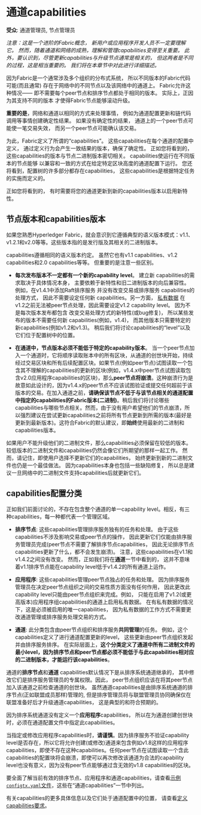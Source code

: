 # 通道capabilities

**受众**: 通道管理员, 节点管理员

*注意：这是一个进阶的Fabric概念，
新用户或应用程序开发人员不一定要理解它。
然而，随着通道和网络的成熟，理解和管理capabilities变得至关重要。
此外，要认识到，尽管更新capabilities与升级节点通常是相关的，
但这两者是不同的过程，这是相当重要的。
我们将在本章节中对此进行详细描述。*

因为Fabric是一个通常涉及多个组织的分布式系统，
所以不同版本的Fabric代码可能(而且通常)
存在于网络中的不同节点以及该网络中的通道上。
Fabric允许这种情况——
即不需要每个peer节点和排序节点都处于相同的版本。
实际上，正因为其支持不同的版本
才使得Fabric节点能够滚动升级。

**重要的是**，网络和通道以相同的方式来处理事情，
例如为通道配置更新和链代码调用等事情创建确定性结果。
如果没有确定性的结果，
通道上的一个peer节点可能使一笔交易失效，
而另一个peer节点可能确认该交易。

为此，Fabric定义了所谓的“capabilities”。
这些capabilities在每个通道的配置中定义，
通过定义行为会产生一致结果的版本，确保了确定性。
正如您将看到的，这些capabilities的版本与节点二进制版本密切相关。
capabilities使运行在不同版本的节点能够
以兼容和一致的方式在给定特定区块高度的通道配置下运行。
您还将看到，配置树的许多部分都存在capabilities，
这些capabilities是根据特定任务的实施而定义的。

正如您将看到的，
有时需要将您的通道更新到新的capabilities版本以启用新特性。

## 节点版本和capabilities版本

如果您熟悉Hyperledger Fabric，就会意识到它遵循典型的语义版本模式：v1.1、v1.2.1和v2.0等等。这些版本指的是发行版及其相关的二进制版本。

capabilities遵循相同的语义版本约定。
虽然它也有v1.1 capabilities、v1.2 capabilities和2.0 capabilities等等。
但重要的是注意一些区别。

* **每次发布版本不一定都有一个新的capability level**。
  建立新 capabilities的需求取决于具体情况本身，
  主要依赖于新特性和旧二进制版本的向后兼容性。
  例如，在v1.4.1中添加Raft排序服务
  并没有改变交易或排序服务 capabilities的处理方式，
  因此不需要设定任何新 capabilities。另一方面，
  [私有数据](./private-data/private-data.html)
  在v1.2之前无法被peer节点处理，因此需要设定v1.2 capability level。
  因为不是每次版本发布都包含
  改变交易处理方式的新特性(或bug修复)，
  所以某些发布的版本不需要任何新 capabilities(例如，v1.4)，
  而其他版本只需要特定的新capabilities(例如v1.2和v1.3)。
  稍后我们将讨论capabilities的“level”以及它们位于配置树中的位置。

* **在通道中，节点版本必须不能低于特定的capability版本**。
  当一个peer节点加入一个通道时，它将顺序读取账本中的所有区块，从通道的创世块开始，持续经过交易区块和所有后续配置区块。如果节点(例如peer节点)试图读取一个包含其不理解的capabilities的更新的区块(例如，v1.4.x中peer节点试图读取包含v2.0应用程序capabilities的区块)，那么**peer节点将崩溃**。这种崩溃行为是故意如此设计的，因为v1.4.x的peer节点不应该试图验证或提交任何超前于该版本的交易。在加入通道之前，**请确保该节点不低于与该节点相关的通道配置中指定的capabilities的Fabric版本(二进制)**。稍后我们将讨论哪些capabilities与哪些节点相关。然而，由于没有用户希望他们的节点崩溃，所以强烈建议在尝试更新capabilities之前将所有节点更新到所需的版本(最好是更新到最新版本)。这符合Fabric的默认建议，即**始终**使用最新的二进制和capabilities版本。

如果用户不能升级他们的二进制文件，那么capabilities必须保留在较低的版本。
较低版本的二进制文件和capabilities仍然会像它们所期望的那样一起工作。
然而，请记住，即使用户选择不更新它们的capabilities，
始终更新到新的二进制文件也仍是一个最佳做法。
因为capabilities本身也包括一些缺陷修复，
所以总是建议一旦网络中的二进制文件支持capabilities后就更新它们。

## capabilities配置分类

正如我们前面讨论的，不存在包含整个通道的单一capability level。相反，有三种capabilities，每一种都代表一个管理区域。

* **排序节点**: 这些capabilities管理排序服务独有的任务和处理。
由于这些capabilities不涉及影响交易或peer节点的操作，
因此更新它们仅能由排序服务管理员完成(peer节点不需要了解排序节点capabilities，
因此无论排序节点capabilities更新了什么，都不会发生崩溃)。
注意，这些capabilities在v1.1和v1.4.2之间没有改变。
然而，正如我们将在**通道**一节中看到的，
这并不意味着v1.1排序节点能在capability level低于v1.4.2的所有通道上运作。

* **应用程序**: 这些capabilities管理peer节点独占的任务和处理。
因为排序服务管理员在决定peer节点组织之间的交易性质方面没有任何作用，
因此更改此capability level只能由peer节点组织来完成。例如，
只能在启用了v1.2(或更高版本)应用程序组capabilities的通道上启用私有数据。
在有私有数据的情况下，这是必须被启用的唯一capabilities，
因为私有数据的工作方式不需要更改通道管理或排序服务处理交易的方式。

* **通道**: 此分类包含由peer节点组织和排序服务**共同管理**的任务。
例如，这个capabilities定义了进行通道配置更新的level，
这些更新由peer节点组织发起并由排序服务排序。
在实际层面上，**这个分类定义了通道中所有二进制文件的最小level，因为排序节点和peer节点都必须不能低于与此capabilities相对应的二进制版本，才能运行该capabilities**。

通道的**排序节点**和**通道** capabilities默认情况下是从排序系统通道继承的，
其中修改它们是排序服务管理员的专属权限。因此，
peer节点组织应该在将其peer节点加入该通道之前检查通道的创世块。
虽然通道capabilities是由排序系统通道的排序节点(正如联盟成员那样)管理的,
但是排序管理员将与联盟管理员协同确保仅在联盟准备好后才升级通道capabilities，
这是典型的和符合预期的。

因为排序系统通道没有定义一个**应用程序**capabilities，
所以在为通道创建创世块时，必须在通道配置文件中指定此capabilities。

当指定或修改应用程序capabilities时，**请谨慎**。因为排序服务不验证capability level是否存在，所以它将允许创建(或修改)通道来包含例如v1.8这样的应用程序capabilities，即使不存在这种capabilities。任何peer节点在试图读取一个含此capabilities的配置块将会崩溃，即使可以再次修改该通道为合法的capability level也没有意义，因为没有peer节点能够通过含无效的v1.8 capabilities的区块。

要全面了解当前有效的排序节点、应用程序和通道capabilities，请查看[示例`configtx.yaml`文件](http://github.com/hyperledger/fabric/blob/master/sampleconfig/configtx.yaml)，这些在“通道capabilities”一节中列出。

有关capabilities的更多具体信息以及它们处于通道配置中的位置，
请查看[定义capabilities要求](capability_requirements.html)。